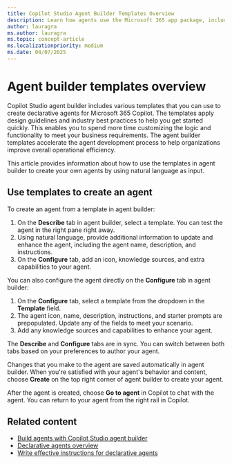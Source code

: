 ```yaml
---
title: Copilot Studio Agent Builder Templates Overview
description: Learn how agents use the Microsoft 365 app package, including a unified process for packaging, publishing, and management.
author: lauragra
ms.author: lauragra
ms.topic: concept-article
ms.localizationpriority: medium
ms.date: 04/07/2025
---
```


# Agent builder templates overview

Copilot Studio agent builder includes various templates that you can use to create declarative agents for Microsoft 365 Copilot. The templates apply design guidelines and industry best practices to help you get started quickly. This enables you to spend more time customizing the logic and functionality to meet your business requirements. The agent builder templates accelerate the agent development process to help organizations improve overall operational efficiency.

This article provides information about how to use the templates in agent builder to create your own agents by using natural language as input.

## Use templates to create an agent

To create an agent from a template in agent builder:

1. On the **Describe** tab in agent builder, select a template. You can test the agent in the right pane right away.
2. Using natural language, provide additional information to update and enhance the agent, including the agent name, description, and instructions.
3. On the **Configure** tab, add an icon, knowledge sources, and extra capabilities to your agent.

You can also configure the agent directly on the **Configure** tab in agent builder:

1. On the **Configure** tab, select a template from the dropdown in the **Template** field.
2. The agent icon, name, description, instructions, and starter prompts are prepopulated. Update any of the fields to meet your scenario. 
3. Add any knowledge sources and capabilities to enhance your agent.

The **Describe** and **Configure** tabs are in sync. You can switch between both tabs based on your preferences to author your agent.

Changes that you make to the agent are saved automatically in agent builder. When you're satisfied with your agent's behavior and content, choose **Create** on the top right corner of agent builder to create your agent. 

After the agent is created, choose **Go to agent** in Copilot to chat with the agent. You can return to your agent from the right rail in Copilot.

## Related content

- [Build agents with Copilot Studio agent builder](copilot-studio-agent-builder-build.md)
- [Declarative agents overview](overview-declarative-agents.md)
- [Write effective instructions for declarative agents](declarative-agent-instructions.md)
